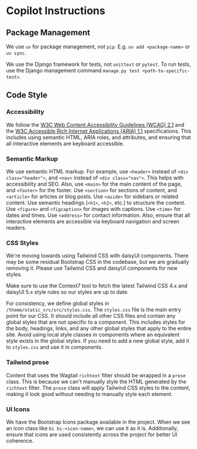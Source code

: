 # Copilot Instructions

## Package Management

We use `uv` for package management, not `pip`. E.g. `uv add <package-name>` or `uv sync`.

We use the Django framework for tests, not `unittest` or `pytest`. To run tests, use the Django management command `manage.py test <path-to-specific-test>`.

## Code Style

### Accessibility

We follow the [W3C Web Content Accessibility Guidelines (WCAG) 2.1](https://www.w3.org/TR/WCAG21/) and the [W3C Accessible Rich Internet Applications (ARIA) 1.1](https://www.w3.org/TR/wai-aria-1.1/) specifications. This includes using semantic HTML, ARIA roles, and attributes, and ensuring that all interactive elements are keyboard accessible.

### Semantic Markup

We use semantic HTML markup. For example, use `<header>` instead of `<div class="header">`, and `<nav>` instead of `<div class="nav">`. This helps with accessibility and SEO. Also, use `<main>` for the main content of the page, and `<footer>` for the footer. Use `<section>` for sections of content, and `<article>` for articles or blog posts. Use `<aside>` for sidebars or related content. Use semantic headings (`<h1>`, `<h2>`, etc.) to structure the content. Use `<figure>` and `<figcaption>` for images with captions. Use `<time>` for dates and times. Use `<address>` for contact information. Also, ensure that all interactive elements are accessible via keyboard navigation and screen readers.

### CSS Styles

We're moving towards using Tailwind CSS with daisyUI components. There may be some residual Bootstrap CSS in the codebase, but we are gradually removing it. Please use Tailwind CSS and daisyUI components for new styles.

Make sure to use the Context7 tool to fetch the latest Tailwind CSS 4.x and daisyUI 5.x style rules so our styles are up to date.

For consistency, we define global styles in `/theme/static_src/src/styles.css`. The `styles.css` file is the main entry point for our CSS. It should include all other CSS files and contain any global styles that are not specific to a component. This includes styles for the body, headings, links, and any other global styles that apply to the entire site. Avoid using local style classes in components where an equivalent style exists in the global styles. If you need to add a new global style, add it to `styles.css` and use it in components.

### Tailwind prose

Content that uses the Wagtail `richtext` filter should be wrapped in a `prose` class. This is because we can't manually style the HTML generated by the `richtext` filter. The `prose` class will apply Tailwind CSS styles to the content, making it look good without needing to manually style each element.

### UI Icons

We have the Bootstrap Icons package available in the project. When we see an icon class like `bi bi-<icon-name>`, we can use it as it is. Additionally, ensure that icons are used consistently across the project for better UI coherence.
